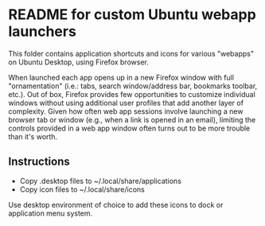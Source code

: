# README for custom Ubuntu webapp launchers
This folder contains application shortcuts and icons for various "webapps" on Ubuntu Desktop, using Firefox browser.

When launched each app opens up in a new Firefox window with full "ornamentation" (i.e.: tabs, search window/address bar, bookmarks toolbar, etc.). Out of box, Firefox provides few opportunities to customize individual windows without using additional user profiles that add another layer of complexity. Given how often web app sessions involve launching a new browser tab or window (e.g., when a link is opened in an email), limiting the controls provided in a web app window often turns out to be more trouble than it's worth.

## Instructions
* Copy .desktop files to ~/.local/share/applications 
* Copy icon files to ~/.local/share/icons

Use desktop environment of choice to add these icons to dock or application menu system.

